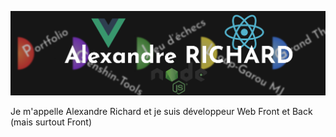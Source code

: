 ![Banner](https://github.com/Alexandre-RICHARD/Alexandre-RICHARD/blob/main/banner.png)

Je m'appelle Alexandre Richard et je suis développeur Web Front et Back (mais surtout Front)

<!--
**Alexandre-RICHARD/Alexandre-RICHARD** is a ✨ _special_ ✨ repository because its `README.md` (this file) appears on your GitHub profile.

Here are some ideas to get you started:

- 🔭 I’m currently working on ...
- 🌱 I’m currently learning ...
- 👯 I’m looking to collaborate on ...
- 🤔 I’m looking for help with ...
- 💬 Ask me about ...
- 📫 How to reach me: ...
- 😄 Pronouns: ...
- ⚡ Fun fact: ...
-->
